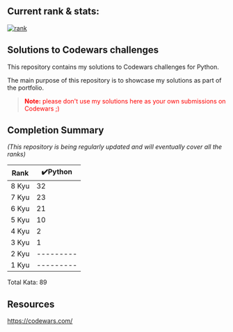 ## Current rank & stats:

<a href = "https://www.codewars.com/users/misha7up">![rank](https://www.codewars.com/users/misha7up/badges/large) </a>

## Solutions to Codewars challenges

This repository contains my solutions to Codewars challenges for Python.

The main purpose of this repository is to showcase my solutions as part of the portfolio.

> <p style = "color:red"><strong>Note:</strong> please don't use my solutions here as your own submissions on Codewars ;)</p>

## Completion Summary

_(This repository is being regularly updated and will eventually cover all the ranks)_

| Rank  | ✔️Python |
| ----- | --------- |
| 8 Kyu | 32        |
| 7 Kyu | 23        |
| 6 Kyu | 21        |
| 5 Kyu | 10        |
| 4 Kyu | 2         |
| 3 Kyu | 1         |
| 2 Kyu | --------- |
| 1 Kyu | --------- |

Total Kata: 89

## Resources

https://codewars.com/
